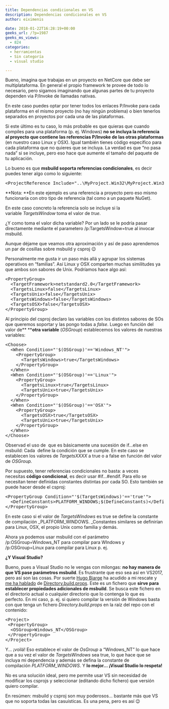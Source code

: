 ```yaml
---
title: Dependencias condicionales en VS
description: Dependencias condicionales en VS
author: eiximenis

date: 2018-01-22T16:28:19+00:00
geeks_url: /?p=1987
geeks_ms_views:
  - 824
categories:
  - herramientas
  - Sin categoría
  - visual studio

---
```

Bueno, imagina que trabajas en un proyecto en NetCore que debe ser multiplataforma. En general el propio framework te provee de todo lo necesario, pero sigamos imaginando que algunas partes de tu proyecto dependen via P/Invoke de llamadas nativas.
  
En este caso puedes optar por tener todos los enlaces P/Invoke para cada plataforma en el mismo proyecto (no hay ningún problema) o bien tenerlos separados en proyectos por cada una de las plataformas.
  
<!--more-->


  
Si este último es tu caso, lo más probable es que quieras que cuando compiles para una plataforma (p. ej. Windows) **no se incluya la referencia al proyecto que contiene las referencias P/Invoke de las otras plataformas** (en nuestro caso Linux y OSX). Igual también tienes código específico para cada plataforma que no quieres que se incluya. La verdad es que &#8220;no pasa nada&#8221; si se incluye, pero eso hace que aumente el tamaño del paquete de tu aplicación.
  
Lo bueno es que **msbuild soporta referencias condicionales**, es decir puedes tener algo como lo siguiente:

<pre class="EnlighterJSRAW" data-enlighter-language="xml">&lt;ProjectReference Include="..\MyProject.Win32\MyProject.Win32.csproj" Condition="'$(TargetsWindows)'=='true'" /&gt;</pre>

**Nota: **En este ejemplo es una referencia a proyecto pero eso mismo funcionaría con otro tipo de referencia (tal como <PackageReference /> a un paquete NuGet).
  
En este caso concreto la referencia solo se incluye si la variable _TargetsWindow_ toma el valor de _true_.
  
¿Y como toma el valor dicha variable? Por un lado se le podría pasar directamente mediante el parametero /p:TargetsWindow=true al invocar msbuild.
  
Aunque déjame que veamos otra aproximación y así de paso aprendemos un par de cosillas sobre msbuild y csproj 😉
  
Personalmente me gusta ir un paso más allá y agrupar los sistemas operativos en &#8220;familias&#8221;. Así Linux y OSX comparten muchas similitudes ya que ambos son sabores de Unix. Podríamos hace algo así:

<pre class="EnlighterJSRAW" data-enlighter-language="xml">&lt;PropertyGroup&gt;
  &lt;TargetFramework&gt;netstandard2.0&lt;/TargetFramework&gt;
  &lt;TargetsLinux&gt;false&lt;/TargetsLinux&gt;
  &lt;TargetsUnix&gt;false&lt;/TargetsUnix&gt;
  &lt;TargetsWindows&gt;false&lt;/TargetsWindows&gt;
  &lt;TargetsOSX&gt;false&lt;/TargetsOSX&gt;
&lt;/PropertyGroup&gt;</pre>

Al principio del csproj declaro las variables con los distintos sabores de SOs que queremos soportar y las pongo todas a _false_. Luego en función del valor de** ****otra variable** (_OSGroup_) establecemos los valores de nuestras variables:

<pre class="EnlighterJSRAW" data-enlighter-language="xml">&lt;Choose&gt;
  &lt;When Condition="'$(OSGroup)'=='Windows_NT'"&gt;
    &lt;PropertyGroup&gt;
      &lt;TargetsWindows&gt;true&lt;/TargetsWindows&gt;
    &lt;/PropertyGroup&gt;
  &lt;/When&gt;
  &lt;When Condition="'$(OSGroup)'=='Linux'"&gt;
    &lt;PropertyGroup&gt;
      &lt;TargetsLinux&gt;true&lt;/TargetsLinux&gt;
      &lt;TargetsUnix&gt;true&lt;/TargetsUnix&gt;
    &lt;/PropertyGroup&gt;
  &lt;/When&gt;
  &lt;When Condition="'$(OSGroup)'=='OSX'"&gt;
    &lt;PropertyGroup&gt;
      &lt;TargetsOSX&gt;true&lt;/TargetsOSX&gt;
      &lt;TargetsUnix&gt;true&lt;/TargetsUnix&gt;
    &lt;/PropertyGroup&gt;
  &lt;/When&gt;
&lt;/Choose&gt;</pre>

Observad el uso de _<Choose/>_ que es básicamente una sucesión de if...else en msbuild: Cada _<When/>_ define la condición que se cumple. En este caso se establecen los valores de _TargetsXXXX_ a true o a false en función del valor de _OSGroup._
  
Por supuesto, tener referencias condicionales no basta: a veces necesitas **código condicional**, es decir usar #if...#endif. Para ello se necesitan tener definidas constantes distintas por cada SO. Esto también se puede hacer desde el csproj:

<pre class="EnlighterJSRAW" data-enlighter-language="xml">&lt;PropertyGroup Condition="'$(TargetsWindows)'=='true'"&gt;
  &lt;DefineConstants&gt;PLATFORM_WINDOWS;$(DefineConstants)&lt;/DefineConstants&gt;
&lt;/PropertyGroup&gt;</pre>

En este caso si el valor de _TargetsWindows_ es true se define la constante de compilación _PLATFORM_WINDOWS. _Constantes similares se definirían para Linux, OSX, el propio Unix como familia y demás.
  
Ahora ya podemos usar msbuild con el parámetro /p:OSGroup=Windows_NT para compilar para WIndows y /p:OSGroup=Linux para compilar para Linux p. ej.
  
**¿Y Visual Studio?**
  
Bueno, pues a Visual Studio no le vengas con milongas: **no hay manera de que VS pase parámetros msbuild**. Es frustrante que eso sea así en VS2017, pero así son las cosas. Por suerte [Hugo Biarge][1] ha acudido a mi rescate y [me ha hablado][2] de [Directory.build.props][3]. Este es un fichero que **sirve para establecer propiedades adicionales de msbuild**. Se busca este fichero en el directorio actual o cualquier directorio que lo contenga lo que es perfecto. En mi caso, p. ej. si quiero compilar la versión de Windows basta con que tenga un fichero _Directory.build.props_ en la raíz del repo con el contenido:

<pre class="EnlighterJSRAW" data-enlighter-language="xml">&lt;Project&gt;
 &lt;PropertyGroup&gt;
  &lt;OSGroup&gt;Windows_NT&lt;/OSGroup&gt;
 &lt;/PropertyGroup&gt;
&lt;/Project&gt;</pre>

Y... ¡voilá! Eso establece el valor de _OsGroup_ a &#8220;Windows_NT&#8221; lo que hace que a su vez el valor de _TargetsWindows_ sea true, lo que hace que se incluya mi dependencia y además se defina la constante de compilación _PLATFORM_WINDOWS_. Y **lo mejor... ¡Visual Studio lo respeta!**
  
No es una solución ideal, pero me permite usar VS sin necesidad de modificar los csprojs y seleccionar (editando dicho fichero) que versión quiero compilar.
  
En resúmen: msbuild y csproj son muy poderosos... bastante más que VS que no soporta todas las casuísticas. Es una pena, pero es así 😉

 [1]: https://twitter.com/hbiarge
 [2]: https://twitter.com/hbiarge/status/955386329822580736
 [3]: https://docs.microsoft.com/en-us/visualstudio/msbuild/customize-your-build